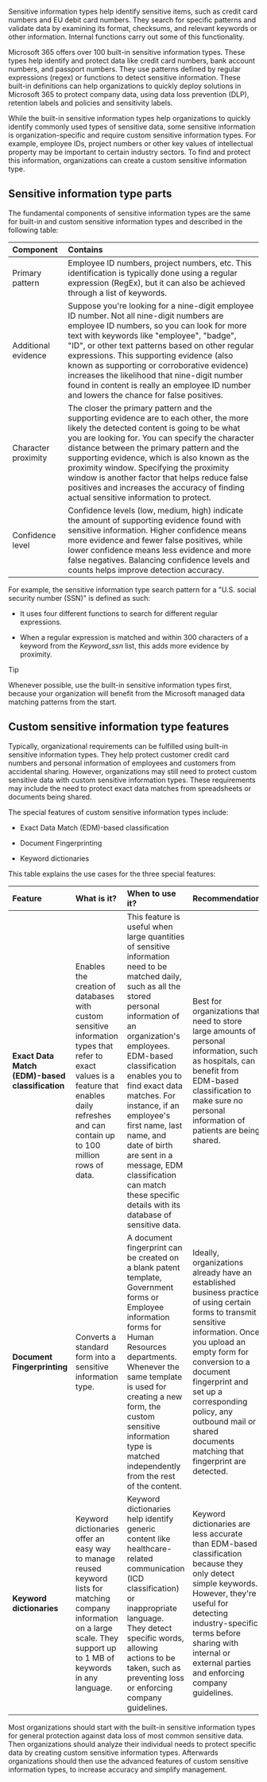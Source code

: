 
Sensitive information types help identify sensitive items, such as credit card numbers and EU debit card numbers. They search for specific patterns and validate data by examining its format, checksums, and relevant keywords or other information. Internal functions carry out some of this functionality.

Microsoft 365 offers over 100 built-in sensitive information types. These types help identify and protect data like credit card numbers, bank account numbers, and passport numbers. They use patterns defined by regular expressions (regex) or functions to detect sensitive information. These built-in definitions can help organizations to quickly deploy solutions in Microsoft 365 to protect company data, using data loss prevention (DLP), retention labels and policies and sensitivity labels.

While the built-in sensitive information types help organizations to quickly identify commonly used types of sensitive data, some sensitive information is organization-specific and require custom sensitive information types. For example, employee IDs, project numbers or other key values of intellectual property may be important to certain industry sectors. To find and protect this information, organizations can create a custom sensitive information type.

## Sensitive information type parts

The fundamental components of sensitive information types are the same for built-in and custom sensitive information types and described in the following table:

| **Component**| **Contains**|
| :--- | :--- |
| Primary pattern| Employee ID numbers, project numbers, etc. This identification is typically done using a regular expression (RegEx), but it can also be achieved through a list of keywords.|
| Additional evidence| Suppose you're looking for a nine-digit employee ID number. Not all nine-digit numbers are employee ID numbers, so you can look for more text with keywords like "employee", "badge", "ID", or other text patterns based on other regular expressions. This supporting evidence (also known as supporting or corroborative evidence) increases the likelihood that nine-digit number found in content is really an employee ID number and lowers the chance for false positives.|
| Character proximity| The closer the primary pattern and the supporting evidence are to each other, the more likely the detected content is going to be what you are looking for. You can specify the character distance between the primary pattern and the supporting evidence, which is also known as the proximity window. Specifying the proximity window is another factor that helps reduce false positives and increases the accuracy of finding actual sensitive information to protect.|
| Confidence level| Confidence levels (low, medium, high) indicate the amount of supporting evidence found with sensitive information. Higher confidence means more evidence and fewer false positives, while lower confidence means less evidence and more false negatives. Balancing confidence levels and counts helps improve detection accuracy.|

For example, the sensitive information type search pattern for a "U.S. social security number (SSN)" is defined as such:

- It uses four different functions to search for different regular expressions.

- When a regular expression is matched and within 300 characters of a keyword from the *Keyword_ssn* list, this adds more evidence by proximity.

> [!TIP]
> Whenever possible, use the built-in sensitive information types first, because your organization will benefit from the Microsoft managed data matching patterns from the start.

## Custom sensitive information type features

Typically, organizational requirements can be fulfilled using built-in sensitive information types. They help protect customer credit card numbers and personal information of employees and customers from accidental sharing. However, organizations may still need to protect custom sensitive data with custom sensitive information types. These requirements may include the need to protect exact data matches from spreadsheets or documents being shared.

The special features of custom sensitive information types include:

- Exact Data Match (EDM)-based classification

- Document Fingerprinting

- Keyword dictionaries

This table explains the use cases for the three special features:

| **Feature**| **What is it?**| **When to use it?**| **Recommendation**|
| :--- | :--- | :--- | :--- |
| **Exact Data Match (EDM)-based classification**| Enables the creation of databases with custom sensitive information types that refer to exact values is a feature that enables daily refreshes and can contain up to 100 million rows of data.| This feature is useful when large quantities of sensitive information need to be matched daily, such as all the stored personal information of an organization's employees. EDM-based classification enables you to find exact data matches. For instance, if an employee's first name, last name, and date of birth are sent in a message, EDM classification can match these specific details with its database of sensitive data.| Best for organizations that need to store large amounts of personal information, such as hospitals, can benefit from EDM-based classification to make sure no personal information of patients are being shared.|
| **Document Fingerprinting**| Converts a standard form into a sensitive information type.| A document fingerprint can be created on a blank patent template, Government forms or Employee information forms for Human Resources departments. Whenever the same template is used for creating a new form, the custom sensitive information type is matched independently from the rest of the content.| Ideally, organizations already have an established business practice of using certain forms to transmit sensitive information. Once you upload an empty form for conversion to a document fingerprint and set up a corresponding policy, any outbound mail or shared documents matching that fingerprint are detected.|
| **Keyword dictionaries**| Keyword dictionaries offer an easy way to manage reused keyword lists for matching company information on a large scale. They support up to 1 MB of keywords in any language.| Keyword dictionaries help identify generic content like healthcare-related communication (ICD classification) or inappropriate language. They detect specific words, allowing actions to be taken, such as preventing loss or enforcing company guidelines.| Keyword dictionaries are less accurate than EDM-based classification because they only detect simple keywords. However, they're useful for detecting industry-specific terms before sharing with internal or external parties and enforcing company guidelines.|

Most organizations should start with the built-in sensitive information types for general protection against data loss of most common sensitive data. Then organizations should analyze their individual needs to protect specific data by creating custom sensitive information types. Afterwards organizations should then use the advanced features of custom sensitive information types, to increase accuracy and simplify management.
